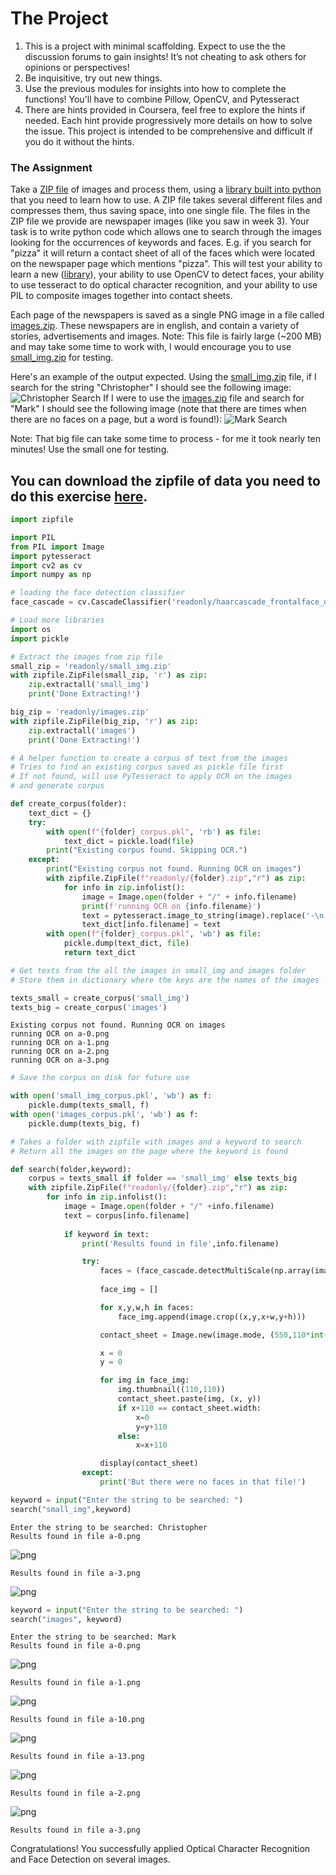 
# The Project #
1. This is a project with minimal scaffolding. Expect to use the the discussion forums to gain insights! It’s not cheating to ask others for opinions or perspectives!
2. Be inquisitive, try out new things.
3. Use the previous modules for insights into how to complete the functions! You'll have to combine Pillow, OpenCV, and Pytesseract
4. There are hints provided in Coursera, feel free to explore the hints if needed. Each hint provide progressively more details on how to solve the issue. This project is intended to be comprehensive and difficult if you do it without the hints.

### The Assignment ###
Take a [ZIP file](https://en.wikipedia.org/wiki/Zip_(file_format)) of images and process them, using a [library built into python](https://docs.python.org/3/library/zipfile.html) that you need to learn how to use. A ZIP file takes several different files and compresses them, thus saving space, into one single file. The files in the ZIP file we provide are newspaper images (like you saw in week 3). Your task is to write python code which allows one to search through the images looking for the occurrences of keywords and faces. E.g. if you search for "pizza" it will return a contact sheet of all of the faces which were located on the newspaper page which mentions "pizza". This will test your ability to learn a new ([library](https://docs.python.org/3/library/zipfile.html)), your ability to use OpenCV to detect faces, your ability to use tesseract to do optical character recognition, and your ability to use PIL to composite images together into contact sheets.

Each page of the newspapers is saved as a single PNG image in a file called [images.zip](./readonly/images.zip). These newspapers are in english, and contain a variety of stories, advertisements and images. Note: This file is fairly large (~200 MB) and may take some time to work with, I would encourage you to use [small_img.zip](./readonly/small_img.zip) for testing.

Here's an example of the output expected. Using the [small_img.zip](./readonly/small_img.zip) file, if I search for the string "Christopher" I should see the following image:
![Christopher Search](./readonly/small_project.png)
If I were to use the [images.zip](./readonly/images.zip) file and search for "Mark" I should see the following image (note that there are times when there are no faces on a page, but a word is found!):
![Mark Search](./readonly/large_project.png)

Note: That big file can take some time to process - for me it took nearly ten minutes! Use the small one for testing.

## You can download the zipfile of data you need to do this exercise [here](https://drive.google.com/drive/folders/1_NjD9m-NH1ReHYQt9Re7AEDnKIj1mjat).


```python
import zipfile

import PIL
from PIL import Image
import pytesseract
import cv2 as cv
import numpy as np

# loading the face detection classifier
face_cascade = cv.CascadeClassifier('readonly/haarcascade_frontalface_default.xml')

# Load more libraries
import os
import pickle
```


```python
# Extract the images from zip file
small_zip = 'readonly/small_img.zip'
with zipfile.ZipFile(small_zip, 'r') as zip:
    zip.extractall('small_img')
    print('Done Extracting!')

big_zip = 'readonly/images.zip'
with zipfile.ZipFile(big_zip, 'r') as zip:
    zip.extractall('images')
    print('Done Extracting!')
```


```python
# A helper function to create a corpus of text from the images
# Tries to find an existing corpus saved as pickle file first
# If not found, will use PyTesseract to apply OCR on the images
# and generate corpus

def create_corpus(folder):
    text_dict = {}
    try:
        with open(f"{folder}_corpus.pkl", 'rb') as file:
            text_dict = pickle.load(file)
        print("Existing corpus found. Skipping OCR.")
    except:
        print("Existing corpus not found. Running OCR on images")
        with zipfile.ZipFile(f"readonly/{folder}.zip","r") as zip:
            for info in zip.infolist():
                image = Image.open(folder + "/" + info.filename)
                print(f'running OCR on {info.filename}')
                text = pytesseract.image_to_string(image).replace('-\n','')
                text_dict[info.filename] = text
        with open(f"{folder}_corpus.pkl", 'wb') as file:
            pickle.dump(text_dict, file)
            return text_dict
```


```python
# Get texts from the all the images in small_img and images folder
# Store them in dictionary where the keys are the names of the images

texts_small = create_corpus('small_img')
texts_big = create_corpus('images')
```

    Existing corpus not found. Running OCR on images
    running OCR on a-0.png
    running OCR on a-1.png
    running OCR on a-2.png
    running OCR on a-3.png



```python
# Save the corpus on disk for future use

with open('small_img_corpus.pkl', 'wb') as f:
    pickle.dump(texts_small, f)
with open('images_corpus.pkl', 'wb') as f:
    pickle.dump(texts_big, f)
```


```python
# Takes a folder with zipfile with images and a keyword to search
# Return all the images on the page where the keyword is found

def search(folder,keyword):
    corpus = texts_small if folder == 'small_img' else texts_big
    with zipfile.ZipFile(f"readonly/{folder}.zip","r") as zip:
        for info in zip.infolist():
            image = Image.open(folder + "/" +info.filename)
            text = corpus[info.filename]
        
            if keyword in text:
                print('Results found in file',info.filename)

                try:
                    faces = (face_cascade.detectMultiScale(np.array(image),1.4,4)).tolist()
                    
                    face_img = []

                    for x,y,w,h in faces:
                        face_img.append(image.crop((x,y,x+w,y+h)))

                    contact_sheet = Image.new(image.mode, (550,110*int(np.ceil(len(face_img)/5))))

                    x = 0
                    y = 0

                    for img in face_img:
                        img.thumbnail((110,110))
                        contact_sheet.paste(img, (x, y))
                        if x+110 == contact_sheet.width:
                            x=0
                            y=y+110
                        else:
                            x=x+110

                    display(contact_sheet)
                except:
                    print('But there were no faces in that file!')
```


```python
keyword = input("Enter the string to be searched: ")
search("small_img",keyword)
```

    Enter the string to be searched: Christopher
    Results found in file a-0.png



![png](imgs/output_7_1.png)


    Results found in file a-3.png



![png](imgs/output_7_3.png)



```python
keyword = input("Enter the string to be searched: ")
search("images", keyword)
```

    Enter the string to be searched: Mark
    Results found in file a-0.png



![png](imgs/output_8_1.png)


    Results found in file a-1.png



![png](imgs/output_8_3.png)


    Results found in file a-10.png



![png](imgs/output_8_5.png)


    Results found in file a-13.png



![png](imgs/output_8_7.png)


    Results found in file a-2.png



![png](imgs/output_8_9.png)


    Results found in file a-3.png


Congratulations! You successfully applied Optical Character Recognition and Face Detection on several images.
